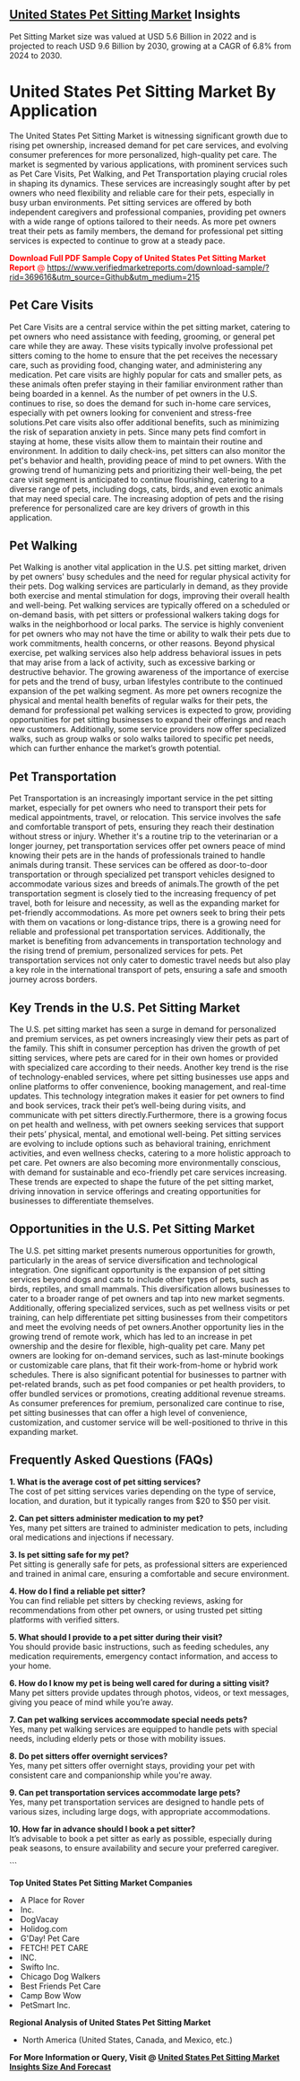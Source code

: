 <h2><a href="https://www.verifiedmarketreports.com/download-sample/?rid=369616&amp;utm_source=Github&amp;utm_medium=215" target="_blank">United States Pet Sitting Market</a> Insights</h2><p>Pet Sitting Market size was valued at USD 5.6 Billion in 2022 and is projected to reach USD 9.6 Billion by 2030, growing at a CAGR of 6.8% from 2024 to 2030.</p><p><h1>United States Pet Sitting Market By Application</h1><p>The United States Pet Sitting Market is witnessing significant growth due to rising pet ownership, increased demand for pet care services, and evolving consumer preferences for more personalized, high-quality pet care. The market is segmented by various applications, with prominent services such as Pet Care Visits, Pet Walking, and Pet Transportation playing crucial roles in shaping its dynamics. These services are increasingly sought after by pet owners who need flexibility and reliable care for their pets, especially in busy urban environments. Pet sitting services are offered by both independent caregivers and professional companies, providing pet owners with a wide range of options tailored to their needs. As more pet owners treat their pets as family members, the demand for professional pet sitting services is expected to continue to grow at a steady pace.<p><span class=""><span style="color: #ff0000;"><strong>Download Full PDF Sample Copy of United States Pet Sitting Market Report</strong> @ </span><a href="https://www.verifiedmarketreports.com/download-sample/?rid=369616&amp;utm_source=Github&amp;utm_medium=215" target="_blank">https://www.verifiedmarketreports.com/download-sample/?rid=369616&amp;utm_source=Github&amp;utm_medium=215</a></span></p></p><h2>Pet Care Visits</h2><p>Pet Care Visits are a central service within the pet sitting market, catering to pet owners who need assistance with feeding, grooming, or general pet care while they are away. These visits typically involve professional pet sitters coming to the home to ensure that the pet receives the necessary care, such as providing food, changing water, and administering any medication. Pet care visits are highly popular for cats and smaller pets, as these animals often prefer staying in their familiar environment rather than being boarded in a kennel. As the number of pet owners in the U.S. continues to rise, so does the demand for such in-home care services, especially with pet owners looking for convenient and stress-free solutions.Pet care visits also offer additional benefits, such as minimizing the risk of separation anxiety in pets. Since many pets find comfort in staying at home, these visits allow them to maintain their routine and environment. In addition to daily check-ins, pet sitters can also monitor the pet's behavior and health, providing peace of mind to pet owners. With the growing trend of humanizing pets and prioritizing their well-being, the pet care visit segment is anticipated to continue flourishing, catering to a diverse range of pets, including dogs, cats, birds, and even exotic animals that may need special care. The increasing adoption of pets and the rising preference for personalized care are key drivers of growth in this application.<h2>Pet Walking</h2><p>Pet Walking is another vital application in the U.S. pet sitting market, driven by pet owners' busy schedules and the need for regular physical activity for their pets. Dog walking services are particularly in demand, as they provide both exercise and mental stimulation for dogs, improving their overall health and well-being. Pet walking services are typically offered on a scheduled or on-demand basis, with pet sitters or professional walkers taking dogs for walks in the neighborhood or local parks. The service is highly convenient for pet owners who may not have the time or ability to walk their pets due to work commitments, health concerns, or other reasons. Beyond physical exercise, pet walking services also help address behavioral issues in pets that may arise from a lack of activity, such as excessive barking or destructive behavior. The growing awareness of the importance of exercise for pets and the trend of busy, urban lifestyles contribute to the continued expansion of the pet walking segment. As more pet owners recognize the physical and mental health benefits of regular walks for their pets, the demand for professional pet walking services is expected to grow, providing opportunities for pet sitting businesses to expand their offerings and reach new customers. Additionally, some service providers now offer specialized walks, such as group walks or solo walks tailored to specific pet needs, which can further enhance the market’s growth potential.<h2>Pet Transportation</h2><p>Pet Transportation is an increasingly important service in the pet sitting market, especially for pet owners who need to transport their pets for medical appointments, travel, or relocation. This service involves the safe and comfortable transport of pets, ensuring they reach their destination without stress or injury. Whether it's a routine trip to the veterinarian or a longer journey, pet transportation services offer pet owners peace of mind knowing their pets are in the hands of professionals trained to handle animals during transit. These services can be offered as door-to-door transportation or through specialized pet transport vehicles designed to accommodate various sizes and breeds of animals.The growth of the pet transportation segment is closely tied to the increasing frequency of pet travel, both for leisure and necessity, as well as the expanding market for pet-friendly accommodations. As more pet owners seek to bring their pets with them on vacations or long-distance trips, there is a growing need for reliable and professional pet transportation services. Additionally, the market is benefiting from advancements in transportation technology and the rising trend of premium, personalized services for pets. Pet transportation services not only cater to domestic travel needs but also play a key role in the international transport of pets, ensuring a safe and smooth journey across borders.<h2>Key Trends in the U.S. Pet Sitting Market</h2><p>The U.S. pet sitting market has seen a surge in demand for personalized and premium services, as pet owners increasingly view their pets as part of the family. This shift in consumer perception has driven the growth of pet sitting services, where pets are cared for in their own homes or provided with specialized care according to their needs. Another key trend is the rise of technology-enabled services, where pet sitting businesses use apps and online platforms to offer convenience, booking management, and real-time updates. This technology integration makes it easier for pet owners to find and book services, track their pet’s well-being during visits, and communicate with pet sitters directly.Furthermore, there is a growing focus on pet health and wellness, with pet owners seeking services that support their pets’ physical, mental, and emotional well-being. Pet sitting services are evolving to include options such as behavioral training, enrichment activities, and even wellness checks, catering to a more holistic approach to pet care. Pet owners are also becoming more environmentally conscious, with demand for sustainable and eco-friendly pet care services increasing. These trends are expected to shape the future of the pet sitting market, driving innovation in service offerings and creating opportunities for businesses to differentiate themselves.<h2>Opportunities in the U.S. Pet Sitting Market</h2><p>The U.S. pet sitting market presents numerous opportunities for growth, particularly in the areas of service diversification and technological integration. One significant opportunity is the expansion of pet sitting services beyond dogs and cats to include other types of pets, such as birds, reptiles, and small mammals. This diversification allows businesses to cater to a broader range of pet owners and tap into new market segments. Additionally, offering specialized services, such as pet wellness visits or pet training, can help differentiate pet sitting businesses from their competitors and meet the evolving needs of pet owners.Another opportunity lies in the growing trend of remote work, which has led to an increase in pet ownership and the desire for flexible, high-quality pet care. Many pet owners are looking for on-demand services, such as last-minute bookings or customizable care plans, that fit their work-from-home or hybrid work schedules. There is also significant potential for businesses to partner with pet-related brands, such as pet food companies or pet health providers, to offer bundled services or promotions, creating additional revenue streams. As consumer preferences for premium, personalized care continue to rise, pet sitting businesses that can offer a high level of convenience, customization, and customer service will be well-positioned to thrive in this expanding market.<h2>Frequently Asked Questions (FAQs)</h2><p><strong>1. What is the average cost of pet sitting services?</strong><br> The cost of pet sitting services varies depending on the type of service, location, and duration, but it typically ranges from $20 to $50 per visit.</p><p><strong>2. Can pet sitters administer medication to my pet?</strong><br> Yes, many pet sitters are trained to administer medication to pets, including oral medications and injections if necessary.</p><p><strong>3. Is pet sitting safe for my pet?</strong><br> Pet sitting is generally safe for pets, as professional sitters are experienced and trained in animal care, ensuring a comfortable and secure environment.</p><p><strong>4. How do I find a reliable pet sitter?</strong><br> You can find reliable pet sitters by checking reviews, asking for recommendations from other pet owners, or using trusted pet sitting platforms with verified sitters.</p><p><strong>5. What should I provide to a pet sitter during their visit?</strong><br> You should provide basic instructions, such as feeding schedules, any medication requirements, emergency contact information, and access to your home.</p><p><strong>6. How do I know my pet is being well cared for during a sitting visit?</strong><br> Many pet sitters provide updates through photos, videos, or text messages, giving you peace of mind while you’re away.</p><p><strong>7. Can pet walking services accommodate special needs pets?</strong><br> Yes, many pet walking services are equipped to handle pets with special needs, including elderly pets or those with mobility issues.</p><p><strong>8. Do pet sitters offer overnight services?</strong><br> Yes, many pet sitters offer overnight stays, providing your pet with consistent care and companionship while you're away.</p><p><strong>9. Can pet transportation services accommodate large pets?</strong><br> Yes, many pet transportation services are designed to handle pets of various sizes, including large dogs, with appropriate accommodations.</p><p><strong>10. How far in advance should I book a pet sitter?</strong><br> It’s advisable to book a pet sitter as early as possible, especially during peak seasons, to ensure availability and secure your preferred caregiver.</p>```</p><p><strong>Top United States Pet Sitting Market Companies</strong></p><div data-test-id=""><p><li>A Place for Rover</li><li> Inc.</li><li> DogVacay</li><li> Holidog.com</li><li> G'Day! Pet Care</li><li> FETCH! PET CARE</li><li> INC.</li><li> Swifto Inc.</li><li> Chicago Dog Walkers</li><li> Best Friends Pet Care</li><li> Camp Bow Wow</li><li> PetSmart Inc.</li></p><div><strong>Regional Analysis of&nbsp;United States Pet Sitting Market</strong></div><ul><li dir="ltr"><p dir="ltr">North America&nbsp;(United States, Canada, and Mexico, etc.)</p></li></ul><p><strong>For More Information or Query, Visit @&nbsp;</strong><strong><a href="https://www.verifiedmarketreports.com/product/pet-sitting-market/?utm_source=Github&amp;utm_medium=215" target="_blank">United States Pet Sitting Market Insights Size And Forecast</a></strong></p></div>
